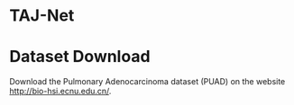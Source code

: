# TAJ-Net
# Dataset Download
  Download the Pulmonary Adenocarcinoma dataset (PUAD) on the website http://bio-hsi.ecnu.edu.cn/.
